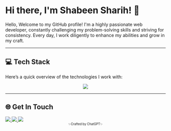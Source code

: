 # Hi there, I'm Shabeen Sharih! 👋

Hello, Welcome to my GitHub profile! I'm a highly passionate web developer, constantly challenging my problem-solving skills and striving for consistency. Every day, I work diligently to enhance my abilities and grow in my craft.

---

## 💻 Tech Stack

Here’s a quick overview of the technologies I work with:

<p align="center">
  <img src="https://skillicons.dev/icons?i=html,css,js,ts,next,react,vite,redux,nodejs,express,firebase,mongodb,postgres,tailwind,git,github,figma,vercel" />
</p>

---

## 🌐 Get In Touch
<a href="https://www.linkedin.com/in/shabeen-sharih/" target="_blank">
  <img src="https://skillicons.dev/icons?i=linkedin" />
</a>
<a href="mailto:shabeensharih@gmail.com" target="_blank">
  <img src="https://skillicons.dev/icons?i=gmail" />
</a>
<a href="https://www.instagram.com/shabinsharih/" target="_blank">
  <img src="https://skillicons.dev/icons?i=instagram" />
</a>


<div align="center">
  <sub><sup>✨Crafted by ChatGPT✨</sup></sub>
</div>
